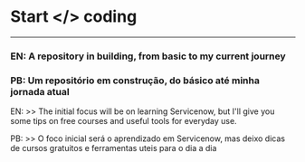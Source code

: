 # Start </> coding
________________________________________________________________________________________________________________________________________________________________________________________________________________

### EN: A repository in building, from basic to my current journey 
### PB: Um repositório em construção, do básico até   minha jornada atual

EN:  >> The initial focus will be on learning Servicenow, but I'll give you some tips on free courses and useful tools for everyday use. 

PB:  >> O foco inicial será o aprendizado em Servicenow, mas deixo dicas de cursos gratuitos e ferramentas uteis para o dia a dia


